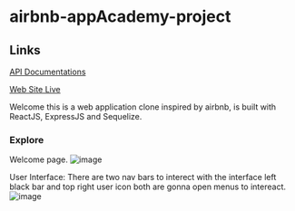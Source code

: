 # airbnb-appAcademy-project

## Links

[API Documentations](https://github.com/alonsoVQZ/airbnb-appAcademy-project/wiki/API-Documentation)

[Web Site Live](https://airbnb-aovz.herokuapp.com/)



Welcome this is a web application clone inspired by airbnb, is built with ReactJS, ExpressJS and Sequelize.

### Explore

Welcome page.
![image](https://user-images.githubusercontent.com/94940188/194966282-2a4b67bd-f8ed-43c4-9d56-41df090350d1.png)

User Interface:
There are two nav bars to interect with the interface left black bar and top right user icon both are gonna open menus to intereact.
![image](https://user-images.githubusercontent.com/94940188/194966565-143780f7-2e65-4833-99da-59d624643df6.png)







